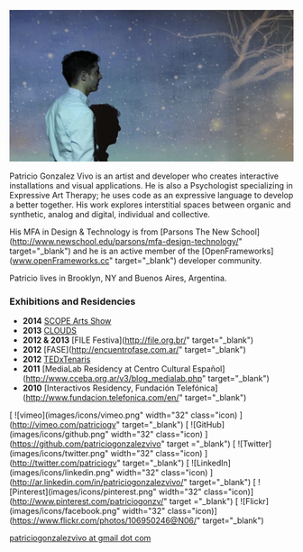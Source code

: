 
![IMG](images/about_picture.jpg)

Patricio Gonzalez Vivo is an artist and developer who creates interactive installations and visual applications. He is also a Psychologist specializing in Expressive Art Therapy; he uses code as an expressive language to develop a better together. His work explores interstitial spaces between organic and synthetic, analog and digital, individual and collective.
 
His MFA in Design & Technology is from [Parsons The New School](http://www.newschool.edu/parsons/mfa-design-technology/" target="_blank") and he is an active member of the [OpenFrameworks](www.openFrameworks.cc" target="_blank") developer community. 

Patricio lives in Brooklyn, NY and Buenos Aires, Argentina.

### Exhibitions and Residencies

- **2014** [SCOPE Arts Show](http://scope-art.com/)
- **2013** [CLOUDS](http://www.cloudsdocumentary.com/) 
- **2012 & 2013** [FILE Festiva](http://file.org.br/" target="_blank")
- **2012** [FASE](http://encuentrofase.com.ar/" target="_blank")
- **2012** [TEDxTenaris](https://www.ted.com/tedx/events/5003)
- **2011** [MediaLab Residency at Centro Cultural Español](http://www.cceba.org.ar/v3/blog_medialab.php" target="_blank")
- **2010** [Interactivos Residency, Fundación Telefónica](http://www.fundacion.telefonica.com/en/" target="_blank") 

[ ![vimeo](images/icons/vimeo.png" width="32" class="icon) ](http://vimeo.com/patriciogv" target="_blank")
[ ![GitHub](images/icons/github.png" width="32" class="icon) ](https://github.com/patriciogonzalezvivo" target ="_blank")
[ ![Twitter](images/icons/twitter.png" width="32" class="icon) ](http://twitter.com/patriciogv" target="_blank")
[ ![LinkedIn](images/icons/linkedin.png" width="32" class="icon) ](http://ar.linkedin.com/in/patriciogonzalezvivo/" target="_blank")
[ ![Pinterest](images/icons/pinterest.png" width="32" class="icon)](http://www.pinterest.com/patriciogonzv/" target ="_blank")
[ ![Flickr](images/icons/facebook.png" width="32" class="icon)](https://www.flickr.com/photos/106950246@N06/" target="_blank")

[patriciogonzalezvivo at gmail dot com](mailTo:patriciogonzalezvivo@gmail.com)
